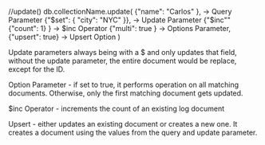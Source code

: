 //update()
db.collectionName.update(
		{"name": "Carlos" }, -> Query Parameter
		{"$set": { "city": "NYC" }}, -> Update Parameter
		{"$inc"" {"count": 1} } -> $inc Operator
		{"multi": true } -> Options Parameter,
		{"upsert": true} -> Upsert Option
	)

Update parameters always being with a $ and only updates that field, without the update parameter, the entire document would be replace, except for the ID.

Option Parameter - if set to true, it performs operation on all matching documents. Otherwise, only the first matching document gets updated. 

$inc Operator - increments the count of an existing log document

Upsert - either updates an existing document or creates a new one. It creates a document using the values from the query and update parameter.